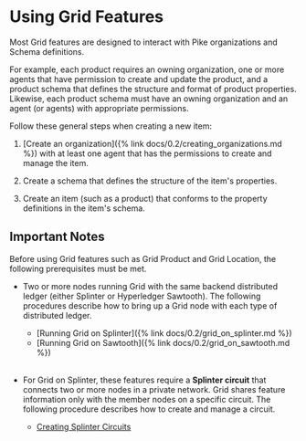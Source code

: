 # Using Grid Features

<!--
  Copyright (c) 2018-2020 Cargill Incorporated
  Licensed under Creative Commons Attribution 4.0 International License
  https://creativecommons.org/licenses/by/4.0/
-->

Most Grid features are designed to interact with Pike organizations and Schema
definitions.

For example, each product requires an owning organization, one or more agents
that have permission to create and update the product, and a product schema
that defines the structure and format of product properties.
Likewise, each product schema must have an owning organization and an agent
(or agents) with appropriate permissions.

Follow these general steps when creating a new item:

1. [Create an organization]({% link docs/0.2/creating_organizations.md %})
   with at least one agent that has the permissions to create and manage the
   item.

1. Create a schema that defines the structure of the item's properties.

1. Create an item (such as a product) that conforms to the property definitions
   in the item's schema.

## Important Notes

Before using Grid features such as Grid Product and Grid Location, the following
prerequisites must be met.

* Two or more nodes running Grid with the same backend distributed ledger
  (either Splinter or Hyperledger Sawtooth). The following procedures describe
  how to bring up a Grid node with each type of distributed ledger.

    - [Running Grid on Splinter]({% link docs/0.2/grid_on_splinter.md %})
    - [Running Grid on Sawtooth]({% link docs/0.2/grid_on_sawtooth.md %})
      <br><br>

* For Grid on Splinter, these features require a **Splinter circuit** that
  connects two or more nodes in a private network. Grid shares feature
  information only with the member nodes on a specific circuit. The following
  procedure describes how to create and manage a circuit.

    - [Creating Splinter Circuits](creating_splinter_circuits.md)
